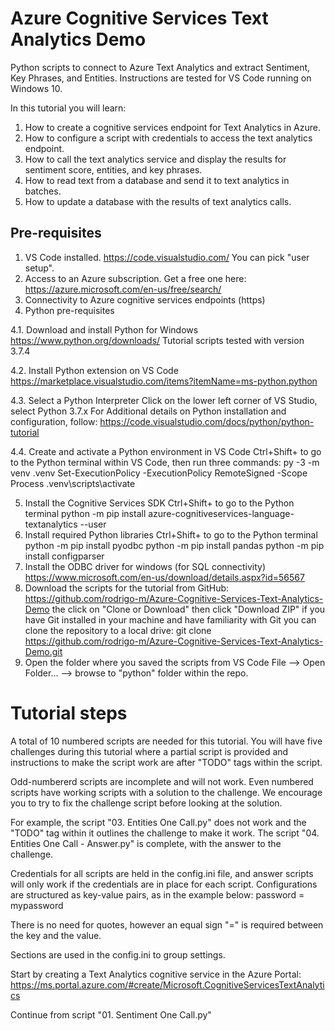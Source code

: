 # Azure Cognitive Services Text Analytics Demo
Python scripts to connect to Azure Text Analytics and extract Sentiment, Key Phrases, and Entities. Instructions are tested for VS Code running on Windows 10.

In this tutorial you will learn:
1. How to create a cognitive services endpoint for Text Analytics in Azure.
2. How to configure a script with credentials to access the text analytics endpoint.
3. How to call the text analytics service and display the results for sentiment score, entities, and key phrases. 
4. How to read text from a database and send it to text analytics in batches.
5. How to update a database with the results of text analytics calls. 

## Pre-requisites
1. VS Code installed.
    https://code.visualstudio.com/ 
    You can pick "user setup".
2. Access to an Azure subscription. 
    Get a free one here: https://azure.microsoft.com/en-us/free/search/ 
3. Connectivity to Azure cognitive services endpoints (https)
4. Python pre-requisites

4.1. Download and install Python for Windows
    https://www.python.org/downloads/
    Tutorial scripts tested with version 3.7.4

4.2. Install Python extension on VS Code
    https://marketplace.visualstudio.com/items?itemName=ms-python.python

4.3. Select a Python Interpreter
    Click on the lower left corner of VS Studio, select Python 3.7.x
For Additional details on Python installation and configuration, follow:
    https://code.visualstudio.com/docs/python/python-tutorial

4.4. Create and activate a Python environment in VS Code
    Ctrl+Shift+ to go to the Python terminal within VS Code, then run three commands:
        py -3 -m venv .venv
        Set-ExecutionPolicy -ExecutionPolicy RemoteSigned -Scope Process
        .venv\scripts\activate

5. Install the Cognitive Services SDK
    Ctrl+Shift+ to go to the Python terminal
        python -m pip install azure-cognitiveservices-language-textanalytics --user
6. Install required Python libraries
     Ctrl+Shift+ to go to the Python terminal
        python -m pip install pyodbc
        python -m pip install pandas
        python -m pip install configparser
6. Install the ODBC driver for windows (for SQL connectivity)
    https://www.microsoft.com/en-us/download/details.aspx?id=56567
7. Download the scripts for the tutorial from GitHub:
        https://github.com/rodrigo-m/Azure-Cognitive-Services-Text-Analytics-Demo
        the click on "Clone or Download" then click "Download ZIP"
    if you have Git installed in your machine and have familiarity with Git you can clone the repository to a local drive:
      git clone https://github.com/rodrigo-m/Azure-Cognitive-Services-Text-Analytics-Demo.git
8. Open the folder where you saved the scripts from VS Code 
    File --> Open Folder... --> browse to "python" folder within the repo.


# Tutorial steps

A total of 10 numbered scripts are needed for this tutorial. You will have five challenges during this tutorial where a partial script is provided and instructions to make the script work are after "TODO" tags within the script. 

Odd-numbererd scripts are incomplete and will not work. Even numbered scripts have working scripts with a solution to the challenge. We encourage you to try to fix the challenge script before looking at the solution. 

For example, the script "03. Entities One Call.py" does not work and the "TODO" tag within it outlines the challenge to make it work. The script "04. Entities One Call - Answer.py" is complete, with the answer to the challenge.

Credentials for all scripts are held in the config.ini file, and answer scripts will only work if the credentials are in place for each script. Configurations are structured as key-value pairs, as in the example below:
password = mypassword

There is no need for quotes, however an equal sign "=" is required between the key and the value.

Sections are used in the config.ini to group settings.

Start by creating a Text Analytics cognitive service in the Azure Portal:
https://ms.portal.azure.com/#create/Microsoft.CognitiveServicesTextAnalytics

Continue from script "01. Sentiment One Call.py"




